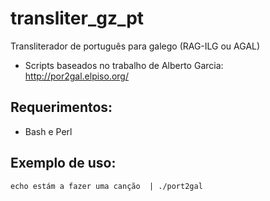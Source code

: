 # transliter_gz_pt
Transliterador de português para galego (RAG-ILG ou AGAL)

* Scripts baseados no trabalho de Alberto Garcia: http://por2gal.elpiso.org/

## Requerimentos:
 * Bash e Perl

## Exemplo de uso:

```echo estám a fazer uma canção  | ./port2gal```



